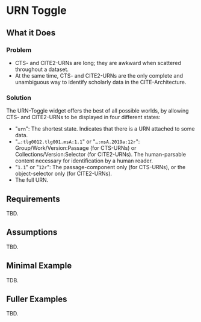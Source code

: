 # URN Toggle

## What it Does

### Problem

- CTS- and CITE2-URNs are long; they are awkward when scattered throughout a dataset.
- At the same time, CTS- and CITE2-URNs are the only complete and unambiguous way to identify scholarly data in the CITE-Architecture.

### Solution

The URN-Toggle widget offers the best of all possible worlds, by allowing CTS- and CITE2-URNs to be displayed in four different states:

- "`urn`": The shortest state. Indicates that there is a URN attached to some data.
- "`…:tlg0012.tlg001.msA:1.1`" or "`…:msA.2019a:12r`": Group/Work/Version:Passage (for CTS-URNs) or Collections/Version:Selector (for CITE2-URNs). The human-parsable content necessary for identification by a human reader.
- "`1.1`" or "`12r`": The passage-component only (for CTS-URNs), or the object-selector only (for CITE2-URNs).
- The full URN.

## Requirements

TBD.

## Assumptions

TBD.

## Minimal Example

TDB.

## Fuller Examples

TBD.
